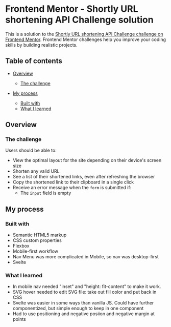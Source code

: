 # Frontend Mentor - Shortly URL shortening API Challenge solution

This is a solution to the [Shortly URL shortening API Challenge challenge on Frontend Mentor](https://www.frontendmentor.io/challenges/url-shortening-api-landing-page-2ce3ob-G). Frontend Mentor challenges help you improve your coding skills by building realistic projects. 

## Table of contents

- [Overview](#overview)
  - [The challenge](#the-challenge)

- [My process](#my-process)
  - [Built with](#built-with)
  - [What I learned](#what-i-learned)

## Overview

### The challenge

Users should be able to:

- View the optimal layout for the site depending on their device's screen size
- Shorten any valid URL
- See a list of their shortened links, even after refreshing the browser
- Copy the shortened link to their clipboard in a single click
- Receive an error message when the `form` is submitted if:
  - The `input` field is empty

## My process

### Built with

- Semantic HTML5 markup
- CSS custom properties
- Flexbox
- Mobile-first workflow
- Nav Menu was more complicated in Mobile, so nav was desktop-first
- Svelte

### What I learned

- In mobile nav needed "inset" and "height: fit-content" to make it work.
- SVG hover needed to edit SVG file: take out fill color and put back in CSS
- Svelte was easier in some ways than vanilla JS. Could have further componentized, but simple enough to keep in one component
- Had to use positioning and negative posiion and negative margin at points
